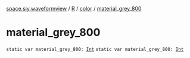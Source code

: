 [space.siy.waveformview](../../index.md) / [R](../index.md) / [color](index.md) / [material_grey_800](./material_grey_800.md)

# material_grey_800

`static var material_grey_800: `[`Int`](https://kotlinlang.org/api/latest/jvm/stdlib/kotlin/-int/index.html)
`static var material_grey_800: `[`Int`](https://kotlinlang.org/api/latest/jvm/stdlib/kotlin/-int/index.html)
